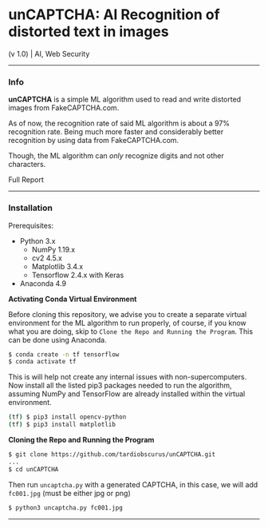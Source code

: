 # unCAPTCHA: AI Recognition of distorted text in images

(v 1.0) | AI, Web Security

---

### Info

**unCAPTCHA** is a simple ML algorithm used to read and write distorted images from FakeCAPTCHA.com.

As of now, the recognition rate of said ML algorithm is about a 97% recognition rate. Being much more faster and considerably better recognition by using data from FakeCAPTCHA.com.

Though, the ML algorithm can *only* recognize digits and not other characters.

Full Report

---

### Installation

Prerequisites:
- Python 3.x
  - NumPy 1.19.x
  - cv2 4.5.x
  - Matplotlib 3.4.x
  - Tensorflow 2.4.x with Keras
- Anaconda 4.9 

**Activating Conda Virtual Environment**

Before cloning this repository, we advise you to create a separate virtual environment for the ML algorithm to run properly, of course, if you know what you are doing, skip to `Clone the Repo and Running the Program`. This can be done using Anaconda.

```sh
$ conda create -n tf tensorflow
$ conda activate tf
```

This is will help not create any internal issues with non-supercomputers. Now install all the listed pip3 packages needed to run the algorithm, assuming NumPy and TensorFlow are already installed within the virtual environment.

```sh
(tf) $ pip3 install opencv-python
(tf) $ pip3 install matplotlib
```

**Cloning the Repo and Running the Program**

```sh
$ git clone https://github.com/tardiobscurus/unCAPTCHA.git
...
$ cd unCAPTCHA
```

Then run `uncaptcha.py` with a generated CAPTCHA, in this case, we will add `fc001.jpg` (must be either jpg or png)

```sh
$ python3 uncaptcha.py fc001.jpg
```

---


